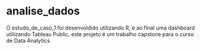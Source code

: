 # analise_dados

O estudo_de_caso_1 foi desenvoldido utilizando R, e ao final uma dashboard utilizando Tableau Public, este projeto é um trabalho capstone para o curso de Data Analytics 
